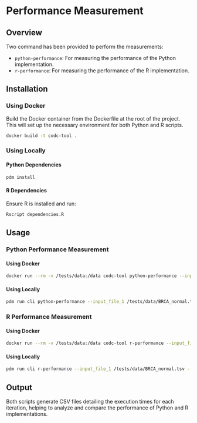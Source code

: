# Performance Measurement

## Overview

Two command has been provided to perform the measurements:
- `python-performance`: For measuring the performance of the Python implementation.
- `r-performance`: For measuring the performance of the R implementation.

## Installation

### Using Docker

Build the Docker container from the Dockerfile at the root of the project. This will set up the necessary environment for both Python and R scripts.

```bash
docker build -t codc-tool .
```

### Using Locally

#### Python Dependencies
```bash
pdm install
```

#### R Dependencies
Ensure R is installed and run:
```R
Rscript dependencies.R
```

## Usage

### Python Performance Measurement

#### Using Docker

```bash
docker run --rm -v /tests/data:/data codc-tool python-performance --input_file_1 /data/BRCA_normal.tsv --input_file_2 /data/BRCA_tumor.tsv --iterations 10 --output_path /data/
```

#### Using Locally

```bash
pdm run cli python-performance --input_file_1 /tests/data/BRCA_normal.tsv --input_file_2 /tests/data/BRCA_tumor.tsv --iterations 10 --output_path .
```

### R Performance Measurement

#### Using Docker

```bash
docker run --rm -v /tests/data:/data codc-tool r-performance --input_file_1 /data/BRCA_normal.tsv --input_file_2 /data/BRCA_tumor.tsv --iterations 10 --output_path /data/
```

#### Using Locally

```bash
pdm run cli r-performance --input_file_1 /tests/data/BRCA_normal.tsv --input_file_2 /tests/data/BRCA_tumor.tsv --iterations 10 --output_path .
```

## Output

Both scripts generate CSV files detailing the execution times for each iteration, helping to analyze and compare the performance of Python and R implementations.